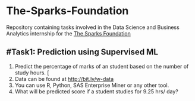 # The-Sparks-Foundation 

Repository containing tasks involved in the Data Science and Business Analytics internship for the [The Sparks Foundation](https://www.linkedin.com/company/the-sparks-foundation/)

## #Task1: Prediction using Supervised ML 
1. Predict the percentage of marks of an student based on the number of study hours.               [
3. Data can be found at http://bit.ly/w-data
4. You can use R, Python, SAS Enterprise Miner or any other tool.
5. What will be predicted score if a student studies for 9.25 hrs/ day?



